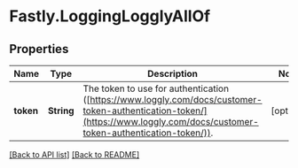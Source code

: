 # Fastly.LoggingLogglyAllOf

## Properties

Name | Type | Description | Notes
------------ | ------------- | ------------- | -------------
**token** | **String** | The token to use for authentication ([https://www.loggly.com/docs/customer-token-authentication-token/](https://www.loggly.com/docs/customer-token-authentication-token/)). | [optional] 


[[Back to API list]](../../README.md#endpoints) [[Back to README]](../../README.md)
